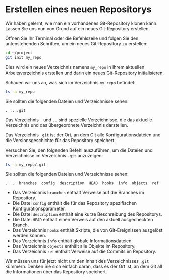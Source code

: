# Erstellen eines neuen Repositorys

Wir haben gelernt, wie man ein vorhandenes Git-Repository klonen kann. Lassen Sie uns nun von Grund auf ein neues Git-Repository erstellen.

Öffnen Sie Ihr Terminal oder die Befehlszeile und folgen Sie den untenstehenden Schritten, um ein neues Git-Repository zu erstellen:

```bash
cd ~/project
git init my_repo
```

Dies wird ein neues Verzeichnis namens `my_repo` in Ihrem aktuellen Arbeitsverzeichnis erstellen und darin ein neues Git-Repository initialisieren.

Schauen wir uns an, was sich im Verzeichnis `my_repo` befindet:

```bash
ls -a my_repo
```

Sie sollten die folgenden Dateien und Verzeichnisse sehen:

```plaintext
. .. .git
```

Das Verzeichnis `.` und `..` sind spezielle Verzeichnisse, die das aktuelle Verzeichnis und das übergeordnete Verzeichnis darstellen.

Das Verzeichnis `.git` ist der Ort, an dem Git alle Konfigurationsdateien und die Versionsgeschichte für das Repository speichert.

Versuchen Sie, den folgenden Befehl auszuführen, um die Dateien und Verzeichnisse im Verzeichnis `.git` anzuzeigen:

```bash
ls -a my_repo/.git
```

Sie sollten die folgenden Dateien und Verzeichnisse sehen:

```plaintext
. ..  branches  config  description  HEAD  hooks  info  objects  ref
```

- Das Verzeichnis `branches` enthält Verweise auf die Branches im Repository.
- Die Datei `config` enthält die für das Repository spezifischen Konfigurationsparameter.
- Die Datei `description` enthält eine kurze Beschreibung des Repositorys.
- Die Datei `HEAD` enthält einen Verweis auf den aktuell ausgecheckten Branch.
- Das Verzeichnis `hooks` enthält Skripte, die von Git-Ereignissen ausgelöst werden können.
- Das Verzeichnis `info` enthält globale Informationsdateien.
- Das Verzeichnis `objects` enthält alle Objekte im Repository.
- Das Verzeichnis `ref` enthält Verweise auf die Commits im Repository.

Wir müssen uns für jetzt nicht um den Inhalt des Verzeichnisses `.git` kümmern. Denken Sie sich einfach daran, dass es der Ort ist, an dem Git all die Informationen über das Repository speichert.
